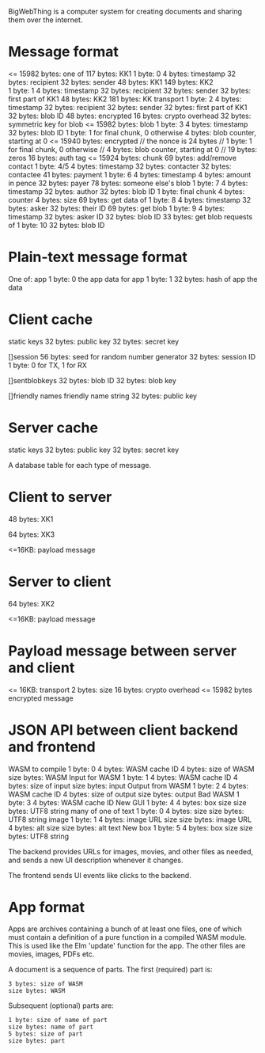 BigWebThing is a computer system for creating documents and sharing them over the internet.

# Message format

<= 15982 bytes: one of
    117 bytes: KK1
        1 byte: 0
        4 bytes: timestamp
        32 bytes: recipient
        32 bytes: sender
        48 bytes: KK1
    149 bytes: KK2    
        1 byte: 1
        4 bytes: timestamp
        32 bytes: recipient
        32 bytes: sender
        32 bytes: first part of KK1
        48 bytes: KK2
    181 bytes: KK transport
        1 byte: 2
        4 bytes: timestamp
        32 bytes: recipient
        32 bytes: sender
        32 bytes: first part of KK1
        32 bytes: blob ID
        48 bytes: encrypted
            16 bytes: crypto overhead
            32 bytes: symmetric key for blob
    <= 15982 bytes: blob
        1 byte: 3
        4 bytes: timestamp
        32 bytes: blob ID
        1 byte: 1 for final chunk, 0 otherwise
        4 bytes: blob counter, starting at 0
        <= 15940 bytes: encrypted
            // the nonce is 24 bytes
            //      1 byte: 1 for final chunk, 0 otherwise
            //      4 bytes: blob counter, starting at 0
            //      19 bytes: zeros
            16 bytes: auth tag
            <= 15924 bytes: chunk
    69 bytes: add/remove contact
        1 byte: 4/5 
        4 bytes: timestamp
        32 bytes: contacter
        32 bytes: contactee
    41 bytes: payment
        1 byte: 6
        4 bytes: timestamp
        4 bytes: amount in pence
        32 bytes: payer
    78 bytes: someone else's blob
        1 byte: 7
        4 bytes: timestamp
        32 bytes: author
	32 bytes: blob ID
	1 byte: final chunk
	4 bytes: counter
        4 bytes: size
    69 bytes: get data of
        1 byte: 8
	4 bytes: timestamp
	32 bytes: asker
        32 bytes: their ID
    69 bytes: get blob
        1 byte: 9
        4 bytes: timestamp
	32 bytes: asker ID
        32 bytes: blob ID
    33 bytes: get blob requests of
        1 byte: 10
        32 bytes: blob ID

# Plain-text message format

One of:
    app
        1 byte: 0
        the app
    data for app
        1 byte: 1
        32 bytes: hash of app
        the data

# Client cache

static keys
    32 bytes: public key
    32 bytes: secret key

[]session
    56 bytes: seed for random number generator
    32 bytes: session ID
    1 byte: 0 for TX, 1 for RX

[]sentblobkeys
    32 bytes: blob ID
    32 bytes: blob key

[]friendly names
    friendly name string
    32 bytes: public key

# Server cache

static keys
    32 bytes: public key
    32 bytes: secret key

A database table for each type of message.

# Client to server

48 bytes: XK1 

64 bytes: XK3

<=16KB: payload message

# Server to client

64 bytes: XK2

<=16KB: payload message

# Payload message between server and client

<= 16KB: transport
    2 bytes: size
    16 bytes: crypto overhead
    <= 15982 bytes
        encrypted message

# JSON API between client backend and frontend

WASM to compile
    1 byte: 0
    4 bytes: WASM cache ID
    4 bytes: size of WASM
    size bytes: WASM
Input for WASM
    1 byte: 1
    4 bytes: WASM cache ID
    4 bytes: size of input
    size bytes: input
Output from WASM
    1 byte: 2
    4 bytes: WASM cache ID
    4 bytes: size of output
    size bytes: output
Bad WASM
    1 byte: 3
    4 bytes: WASM cache ID
New GUI
    1 byte: 4
    4 bytes: box size
    size bytes: UTF8 string
    many of one of
        text
            1 byte: 0
            4 bytes: size
            size bytes: UTF8 string
        image
            1 byte: 1
            4 bytes: image URL size
            size bytes: image URL
            4 bytes: alt size
            size bytes: alt text
New box
    1 byte: 5
    4 bytes: box size
    size bytes: UTF8 string


The backend provides URLs for images, movies, and other files as needed, and sends a new UI description whenever it changes.

The frontend sends UI events like clicks to the backend.

# App format

Apps are archives containing a bunch of at least one files, one of which must contain a definition of a pure function in a compiled WASM module. This is used like the Elm 'update' function for the app. The other files are movies, images, PDFs etc.

A document is a sequence of parts. The first (required) part is:

    3 bytes: size of WASM
    size bytes: WASM

Subsequent (optional) parts are:

    1 byte: size of name of part
    size bytes: name of part
    5 bytes: size of part
    size bytes: part
